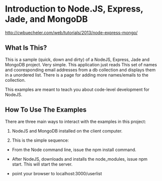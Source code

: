 Introduction to Node.JS, Express, Jade, and MongoDB
=======================

http://cwbuecheler.com/web/tutorials/2013/node-express-mongo/

What Is This?
-------------

This is a sample (quick, down and dirty) of a NodeJS, Express, Jade and MongoDB project.  Very
simple.  This application just reads This set of names and cooresponding email addresses from a db
collection and displays them in a unordered list.  There is a page for adding more names/emails
to the collection.

This examples are meant to teach you about code-level development for NodeJS.


How To Use The Examples
-----------------------

There are three main ways to interact with the examples in this project:

1. NodeJS and MongoDB installed on the client computer.

2. This is the simple sequence:

* From the Node command line, issue the npm install command.

* After NodeJS, downloads and installs the node_modules, issue
npm start.  This will start the server.

* point your browser to localhost:3000/userlist